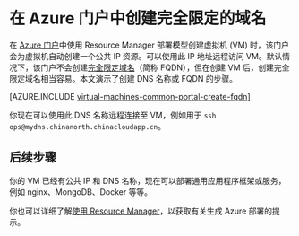 <properties
   pageTitle="在 Azure 门户中为 VM 创建 FQDN | Azure"
   description="了解如何在 Azure 门户中为基于 Resource Manager 的虚拟机创建完全限定域名 (FQDN)。"
   services="virtual-machines-linux"
   documentationCenter=""
   authors="iainfoulds"
   manager="timlt"
   editor="tysonn"
   tags="azure-resource-manager"/>

<tags
   ms.service="virtual-machines-linux"
   ms.devlang="na"
   ms.topic="article"
   ms.tgt_pltfrm="vm-linux"
   ms.workload="infrastructure-services"
   ms.date="03/14/2017"
   wacn.date="04/27/2017"
   ms.author="iainfou"/>

# 在 Azure 门户中创建完全限定的域名
在 [Azure 门户](https://portal.azure.cn)中使用 Resource Manager 部署模型创建虚拟机 (VM) 时，该门户会为虚拟机自动创建一个公共 IP 资源。可以使用此 IP 地址远程访问 VM。默认情况下，该门户不会创建[完全限定域名](https://en.wikipedia.org/wiki/Fully_qualified_domain_name)（简称 FQDN），但在创建 VM 后，创建完全限定域名相当容易。本文演示了创建 DNS 名称或 FQDN 的步骤。

[AZURE.INCLUDE [virtual-machines-common-portal-create-fqdn](../../includes/virtual-machines-common-portal-create-fqdn.md)]

你现在可以使用此 DNS 名称远程连接至 VM，例如用于 `ssh ops@mydns.chinanorth.chinacloudapp.cn`。

## 后续步骤
你的 VM 已经有公共 IP 和 DNS 名称，现在可以部署通用应用程序框架或服务，例如 nginx、MongoDB、Docker 等等。

你也可以详细了解[使用 Resource Manager](/documentation/articles/resource-group-overview/)，以获取有关生成 Azure 部署的提示。

<!---HONumber=Mooncake_Quality_Review_1215_2016-->